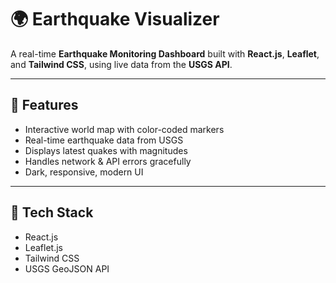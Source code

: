 # 🌍 Earthquake Visualizer

A real-time **Earthquake Monitoring Dashboard** built with **React.js**, **Leaflet**, and **Tailwind CSS**, using live data from the **USGS API**.

---

## 🚀 Features
- Interactive world map with color-coded markers  
- Real-time earthquake data from USGS  
- Displays latest quakes with magnitudes  
- Handles network & API errors gracefully  
- Dark, responsive, modern UI  

---

## 🧩 Tech Stack
- React.js  
- Leaflet.js  
- Tailwind CSS  
- USGS GeoJSON API  
